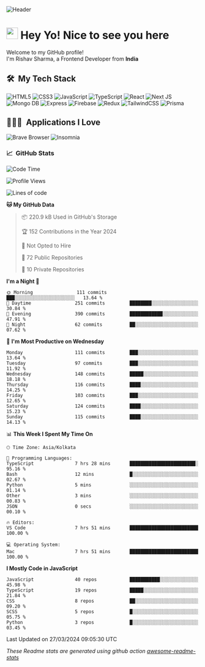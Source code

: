 ![Header](https://github.com/0xrishavsharma/0xrishavsharma/assets/63146727/d1ced55d-0def-4c32-8adf-552853988438)


<h1>
  <img src="https://emojis.slackmojis.com/emojis/images/1531849430/4246/blob-sunglasses.gif?1531849430" width="30"/> 
  Hey Yo! Nice to see you here 
<!--   <img src="https://user-images.githubusercontent.com/18350557/176309783-0785949b-9127-417c-8b55-ab5a4333674e.gif" width="30"/>  -->
</h1> 

<p>Welcome to my GitHub profile! </br> I'm Rishav Sharma, a Frontend Developer from <b>India</b>
<h2> 🛠 &nbsp;My Tech Stack</h3>

  ![HTML5](https://img.shields.io/badge/html5-%23E34F26.svg?style=for-the-badge&logo=html5&logoColor=white)
  ![CSS3](https://img.shields.io/badge/css3-%231572B6.svg?style=for-the-badge&logo=css3&logoColor=white)
  ![JavaScript](https://img.shields.io/badge/javascript-%23323330.svg?style=for-the-badge&logo=javascript&logoColor=%23F7DF1E)
  ![TypeScript](https://img.shields.io/badge/typescript-%23007ACC.svg?style=for-the-badge&logo=typescript&logoColor=white)
  ![React](https://img.shields.io/badge/react-%2320232a.svg?style=for-the-badge&logo=react&logoColor=%2361DAFB)
  ![Next JS](https://img.shields.io/badge/Next-black?style=for-the-badge&logo=next.js&logoColor=white)
  ![Mongo DB](https://img.shields.io/badge/MongoDB-13AA52?style=for-the-badge&logo=next.js&logoColor=white)
  ![Express](https://img.shields.io/badge/Express-1D1F21?style=for-the-badge&logo=express&logoColor=white)
  ![Firebase](https://img.shields.io/badge/Firebase-039BE5?style=for-the-badge&logo=Firebase&logoColor=white)
  ![Redux](https://img.shields.io/badge/redux-%23593d88.svg?style=for-the-badge&logo=redux&logoColor=white)
  ![TailwindCSS](https://img.shields.io/badge/tailwindcss-%2338B2AC.svg?style=for-the-badge&logo=tailwind-css&logoColor=white)
  ![Prisma](https://img.shields.io/badge/Prisma-3982CE?style=for-the-badge&logo=Prisma&logoColor=white)

<h2> 👨🏻‍💻 &nbsp;Applications I Love </h3>

  ![Brave Browser](https://img.shields.io/badge/-Brave_Browser-FB542B?style=for-the-badge&logo=brave&logoColor=white)
  ![Insomnia](https://img.shields.io/badge/-Insomnia-5849BE?style=for-the-badge&logo=insomnia&logoColor=white)


<h3> 📈 &nbsp;GitHub Stats </h3>

<!--START_SECTION:waka-->
![Code Time](http://img.shields.io/badge/Code%20Time-39%20hrs%2039%20mins-blue)

![Profile Views](http://img.shields.io/badge/Profile%20Views-0-blue)

![Lines of code](https://img.shields.io/badge/From%20Hello%20World%20I%27ve%20Written-8.2%20million%20lines%20of%20code-blue)

**🐱 My GitHub Data** 

> 📦 220.9 kB Used in GitHub's Storage 
 > 
> 🏆 152 Contributions in the Year 2024
 > 
> 🚫 Not Opted to Hire
 > 
> 📜 72 Public Repositories 
 > 
> 🔑 10 Private Repositories 
 > 
**I'm a Night 🦉** 

```text
🌞 Morning                111 commits         ███░░░░░░░░░░░░░░░░░░░░░░   13.64 % 
🌆 Daytime                251 commits         ████████░░░░░░░░░░░░░░░░░   30.84 % 
🌃 Evening                390 commits         ████████████░░░░░░░░░░░░░   47.91 % 
🌙 Night                  62 commits          ██░░░░░░░░░░░░░░░░░░░░░░░   07.62 % 
```
📅 **I'm Most Productive on Wednesday** 

```text
Monday                   111 commits         ███░░░░░░░░░░░░░░░░░░░░░░   13.64 % 
Tuesday                  97 commits          ███░░░░░░░░░░░░░░░░░░░░░░   11.92 % 
Wednesday                148 commits         █████░░░░░░░░░░░░░░░░░░░░   18.18 % 
Thursday                 116 commits         ████░░░░░░░░░░░░░░░░░░░░░   14.25 % 
Friday                   103 commits         ███░░░░░░░░░░░░░░░░░░░░░░   12.65 % 
Saturday                 124 commits         ████░░░░░░░░░░░░░░░░░░░░░   15.23 % 
Sunday                   115 commits         ████░░░░░░░░░░░░░░░░░░░░░   14.13 % 
```


📊 **This Week I Spent My Time On** 

```text
🕑︎ Time Zone: Asia/Kolkata

💬 Programming Languages: 
TypeScript               7 hrs 28 mins       ████████████████████████░   95.16 % 
Bash                     12 mins             █░░░░░░░░░░░░░░░░░░░░░░░░   02.67 % 
Python                   5 mins              ░░░░░░░░░░░░░░░░░░░░░░░░░   01.14 % 
Other                    3 mins              ░░░░░░░░░░░░░░░░░░░░░░░░░   00.83 % 
JSON                     0 secs              ░░░░░░░░░░░░░░░░░░░░░░░░░   00.10 % 

🔥 Editors: 
VS Code                  7 hrs 51 mins       █████████████████████████   100.00 % 

💻 Operating System: 
Mac                      7 hrs 51 mins       █████████████████████████   100.00 % 
```

**I Mostly Code in JavaScript** 

```text
JavaScript               40 repos            ███████████░░░░░░░░░░░░░░   45.98 % 
TypeScript               19 repos            █████░░░░░░░░░░░░░░░░░░░░   21.84 % 
CSS                      8 repos             ██░░░░░░░░░░░░░░░░░░░░░░░   09.20 % 
SCSS                     5 repos             █░░░░░░░░░░░░░░░░░░░░░░░░   05.75 % 
Python                   3 repos             █░░░░░░░░░░░░░░░░░░░░░░░░   03.45 % 
```




 Last Updated on 27/03/2024 09:05:30 UTC
<!--END_SECTION:waka-->
*These Readme stats are generated using github action [awesome-readme-stats](https://github.com/anmol098/waka-readme-stats)*
